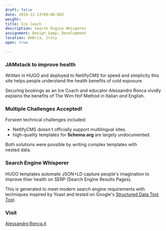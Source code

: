 ```yaml
---
draft: false
date: 2019-12-13T09:00:00Z
weight:
title: Ice Coach
description: Search Engine Whisperer 
assignment: Design &amp; Development
location: Umbria, Italy
open: true

---
```


<!--{{/* <flickity src="3si/images/3si-sales.jpg" title="3Si marketing content" selectCell="flkty.selectCell( value, isWrapped, isInstant )" > */}}
-->

<!--AlessandRoronca.it-->

### JAMstack to improve health

Written in HUGO and deployed to NetlifyCMS for speed and&nbsp;simplicity this site helps people understand the health&nbsp;benefits of cold&nbsp;exposure.

Securing bookings as an Ice&nbsp;Coach and educator Alessandro&nbsp;Ronca vividly explains the benefits of The&nbsp;Wim&nbsp;Hof&nbsp;Method in Italian _and_ English.

### Multiple Challenges Accepted!

Forseen technical challenges included: 

- NetlifyCMS doesn't officially support multilingual sites<!--LINK-->. 
- high-quality templates for **Schema.org** are largely undocumented<!--LINK-->.

Both solutions were possible by writing complex templates with nested&nbsp;data.

### Search Engine Whisperer

HUGO templates automate JSON+LD capture people's imagination to improve thier health on SERP (Search Engine Results Pages).

This is generated to meet modern search engine requirements with techniques inspired by&nbsp;Yoast and tested on Google's [Structured Data Test Tool](https://search.google.com/structured-data/testing-tool#url=https%3A%2F%2Falessandroronca.netlify.com).

<!--
### Preview

<a ondragstart="return false" class="btn" data-selector=".cell32" onclick="static();document.getElementById('togglebox').checked = true;">Website</a>
-->

### Visit

[Alessandro Ronca.it](https://alessandroronca.it/)